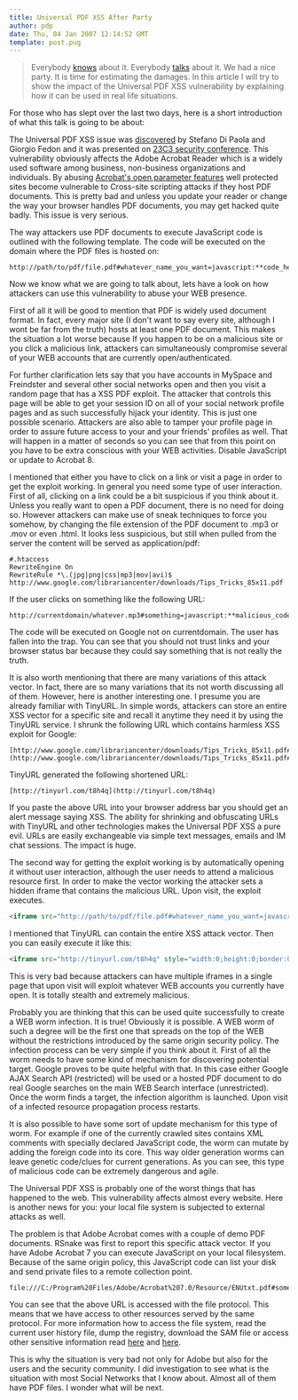 ```yaml
---
title: Universal PDF XSS After Party
author: pdp
date: Thu, 04 Jan 2007 12:14:52 GMT
template: post.pug
---
```


> Everybody [knows](/blog/danger-danger-danger) about it. Everybody [talks](http://www.webappsec.org/lists/websecurity/archive/2007-01/msg00005.html) about it. We had a nice party. It is time for estimating the damages. In this article I will try to show the impact of the Universal PDF XSS vulnerability by explaining how it can be used in real life situations.

For those who has slept over the last two days, here is a short introduction of what this talk is going to be about:

The Universal PDF XSS issue was [discovered](http://events.ccc.de/congress/2006/Fahrplan/events/1602.en.html) by Stefano Di Paola and Giorgio Fedon and it was presented on [23C3 security conference](http://events.ccc.de/congress/2006/Home). This vulnerability obviously affects the Adobe Acrobat Reader which is a widely used software among business, non-business organizations and individuals. By abusing [Acrobat's open parameter features](http://partners.adobe.com/public/developer/en/acrobat/PDFOpenParameters.pdf) well protected sites become vulnerable to Cross-site scripting attacks if they host PDF documents. This is pretty bad and unless you update your reader or change the way your browser handles PDF documents, you may get hacked quite badly. This issue is very serious.

The way attackers use PDF documents to execute JavaScript code is outlined with the following template. The code will be executed on the domain where the PDF files is hosted on:

	http://path/to/pdf/file.pdf#whatever_name_you_want=javascript:**code_here**

Now we know what we are going to talk about, lets have a look on how attackers can use this vulnerability to abuse your WEB presence.

First of all it will be good to mention that PDF is widely used document format. In fact, every major site (I don't want to say every site, although I wont be far from the truth) hosts at least one PDF document. This makes the situation a lot worse because If you happen to be on a malicious site or you click a malicious link, attackers can simultaneously compromise several of your WEB accounts that are currently open/authenticated.

For further clarification lets say that you have accounts in MySpace and Freindster and several other social networks open and then you visit a random page that has a XSS PDF exploit. The attacker that controls this page will be able to get your session ID on all of your social network profile pages and as such successfully hijack your identity. This is just one possible scenario. Attackers are also able to tamper your profile page in order to assure future access to your and your friends' profiles as well. That will happen in a matter of seconds so you can see that from this point on you have to be extra conscious with your WEB activities. Disable JavaScript or update to Acrobat 8.

I mentioned that either you have to click on a link or visit a page in order to get the exploit working. In general you need some type of user interaction. First of all, clicking on a link could be a bit suspicious if you think about it. Unless you really want to open a PDF document, there is no need for doing so. However attackers can make use of sneak techniques to force you somehow, by changing the file extension of the PDF document to .mp3 or .mov or even .html. It looks less suspicious, but still when pulled from the server the content will be served as application/pdf:

	#.htaccess
	RewriteEngine On
	RewriteRule *\.(jpg|png|css|mp3|mov|avi)$ http://www.google.com/librariancenter/downloads/Tips_Tricks_85x11.pdf

If the user clicks on something like the following URL:

	http://currentdomain/whatever.mp3#something=javascript:**malicious_code**

The code will be executed on Google not on currentdomain. The user has fallen into the trap. You can see that you should not trust links and your browser status bar because they could say something that is not really the truth.

It is also worth mentioning that there are many variations of this attack vector. In fact, there are so many variations that its not worth discussing all of them. However, here is another interesting one. I presume you are already familiar with TinyURL. In simple words, attackers can store an entire XSS vector for a specific site and recall it anytime they need it by using the TinyURL service. I shrunk the following URL which contains harmless XSS exploit for Google:

	[http://www.google.com/librariancenter/downloads/Tips_Tricks_85x11.pdf#something=javascript:alert('xss');](http://www.google.com/librariancenter/downloads/Tips_Tricks_85x11.pdf#something=javascript:alert()

TinyURL generated the following shortened URL:

	[http://tinyurl.com/t8h4q](http://tinyurl.com/t8h4q)

If you paste the above URL into your browser address bar you should get an alert message saying XSS. The ability for shrinking and obfuscating URLs with TinyURL and other technologies makes the Universal PDF XSS a pure evil. URLs are easily exchangeable via simple text messages, emails and IM chat sessions. The impact is huge.

The second way for getting the exploit working is by automatically opening it without user interaction, although the user needs to attend a malicious resource first. In order to make the vector working the attacker sets a hidden iframe that contains the malicious URL. Upon visit, the exploit executes.

```html
<iframe src="http://path/to/pdf/file.pdf#whatever_name_you_want=javascript:**code_here**" style="width:0;height:0;border:0"></iframe>
```

I mentioned that TinyURL can contain the entire XSS attack vector. Then you can easily execute it like this:

```html
<iframe src="http://tinyurl.com/t8h4q" style="width:0;height:0;border:0"></iframe>
```

This is very bad because attackers can have multiple iframes in a single page that upon visit will exploit whatever WEB accounts you currently have open. It is totally stealth and extremely malicious.

Probably you are thinking that this can be used quite successfully to create a WEB worm infection. It is true! Obviously it is possible. A WEB worm of such a degree will be the first one that spreads on the top of the WEB without the restrictions introduced by the same origin security policy. The infection process can be very simple if you think about it. First of all the worm needs to have some kind of mechanism for discovering potential target. Google proves to be quite helpful with that. In this case either Google AJAX Search API (restricted) will be used or a hosted PDF document to do real Google searches on the main WEB Search interface (unrestricted). Once the worm finds a target, the infection algorithm is launched. Upon visit of a infected resource propagation process restarts.

It is also possible to have some sort of update mechanism for this type of worm. For example if one of the currently crawled sites contains XML comments with specially declared JavaScript code, the worm can mutate by adding the foreign code into its core. This way older generation worms can leave genetic code/clues for current generations. As you can see, this type of malicious code can be extremely dangerous and agile.

The Universal PDF XSS is probably one of the worst things that has happened to the web. This vulnerability affects almost every website. Here is another news for you: your local file system is subjected to external attacks as well.

The problem is that Adobe Acrobat comes with a couple of demo PDF documents. RSnake was first to report this specific attack vector. If you have Adobe Acrobat 7 you can execute JavaScript on your local filesystem. Because of the same origin policy, this JavaScript code can list your disk and send private files to a remote collection point.

	file:///C:/Program%20Files/Adobe/Acrobat%207.0/Resource/ENUtxt.pdf#something=javascript:**code_here**

You can see that the above URL is accessed with the file protocol. This means that we have access to other resources served by the same protocol. For more information how to access the file system, read the current user history file, dump the registry, download the SAM file or access other sensitive information read [here](/blog/web-pages-from-hell) and [here](/blog/web-pages-from-hell-2).

This is why the situation is very bad not only for Adobe but also for the users and the security community. I did investigation to see what is the situation with most Social Networks that I know about. Almost all of them have PDF files. I wonder what will be next.
